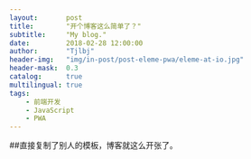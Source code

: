 ```yaml
---
layout:       post
title:        "开个博客这么简单了？"
subtitle:     "My blog."
date:         2018-02-28 12:00:00
author:       "Tjlbj"
header-img:   "img/in-post/post-eleme-pwa/eleme-at-io.jpg"
header-mask:  0.3
catalog:      true
multilingual: true
tags:
    - 前端开发
    - JavaScript
    - PWA
---
```


##直接复制了别人的模板，博客就这么开张了。
